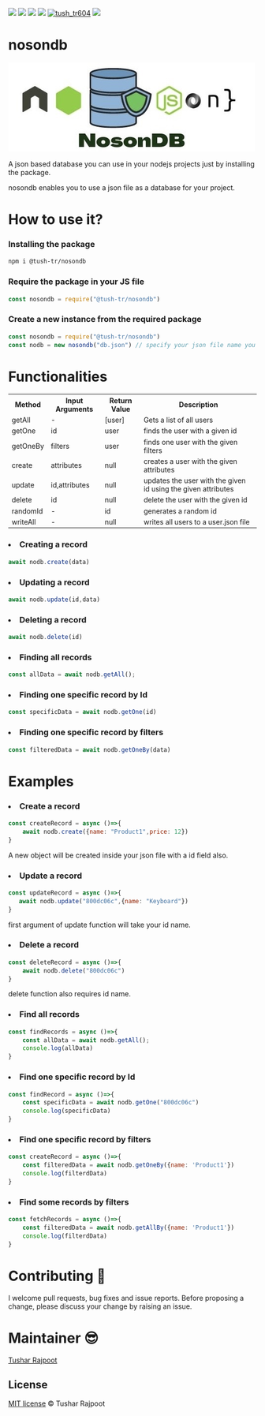 <img src="https://img.shields.io/github/issues/tush-tr/nosondb"> <img src="https://img.shields.io/github/forks/tush-tr/nosondb"> <img src="https://img.shields.io/github/license/tush-tr/nosondb"> <img src="https://img.shields.io/github/stars/tush-tr/nosondb"> <a href="https://twitter.com/tush_tr604" target="blank"><img src="https://img.shields.io/twitter/follow/tush_tr604?logo=twitter&style=flat" alt="tush_tr604" /></a> <img src="https://img.shields.io/github/languages/count/tush-tr/nosondb">

# nosondb

<img src="150CC64A-5FE9-4A34-9327-8D2169DBE74F_4_5005_c.jpeg"/>

A json based database you can use in your nodejs projects just by installing the package.

nosondb enables you to use a json file as a database for your project.

# How to use it?

### Installing the package

```sh
npm i @tush-tr/nosondb
```

### Require the package in your JS file

```js
const nosondb = require("@tush-tr/nosondb")
```

### Create a new instance from the required package

```js
const nosondb = require("@tush-tr/nosondb")
const nodb = new nosondb("db.json") // specify your json file name you want to use as database
```

# Functionalities


<table>
<tr>
<th>Method</th>
<th>Input Arguments</th>
<th>Return Value</th>
<th>Description</th>
</tr>
<tr>
<td>getAll</td>
<td>-</td>
<td>[user]</td>
<td>Gets a list of all users</td>
</tr>
<tr>
<td>getOne</td>
<td>id</td>
<td>user</td>
<td>finds the user with a given id</td>
</tr>
<tr>
<td>getOneBy</td>
<td>filters</td>
<td>user</td>
<td>finds one user with the given filters</td>
</tr>
<tr>
<td>create</td>
<td>attributes</td>
<td>null</td>
<td>creates a user with the given attributes</td>
</tr>
<tr>
<td>update</td>
<td>id,attributes</td>
<td>null</td>
<td>updates the user with the given id using the given attributes</td>
</tr>
<tr>
<td>delete</td>
<td>id</td>
<td>null</td>
<td>delete the user with the given id</td>
</tr>
<tr>
<td>randomId</td>
<td>-</td>
<td>id</td>
<td>generates a random id</td>
</tr>
<tr>
<td>writeAll</td>
<td>-</td>
<td>null</td>
<td>writes all users to a user.json file</td>
</tr>
</table>


### <li>Creating a record

```js
await nodb.create(data)
```

### <li>Updating a record

```js
await nodb.update(id,data)
```


### <li>Deleting a record

```js
await nodb.delete(id)
```

### <li>Finding all records

```js
const allData = await nodb.getAll();
```

### <li>Finding one specific record by Id

```js
const specificData = await nodb.getOne(id)
```

### <li>Finding one specific record by filters

```js
const filteredData = await nodb.getOneBy(data)
```





# Examples


### <li>Create a record

```js
const createRecord = async ()=>{
    await nodb.create({name: "Product1",price: 12})
}
```

A new object will be created inside your json file with a id field also.

### <li>Update a record

```js
const updateRecord = async ()=>{
   await nodb.update("800dc06c",{name: "Keyboard"})
}
```

first argument of update function will take your id name.

### <li>Delete a record

```js
const deleteRecord = async ()=>{
    await nodb.delete("800dc06c")
}
```

delete function also requires id name.

### <li>Find all records

```js
const findRecords = async ()=>{
    const allData = await nodb.getAll();
    console.log(allData)
}
```

### <li>Find one specific record by Id

```js
const findRecord = async ()=>{
    const specificData = await nodb.getOne("800dc06c")
    console.log(specificData)
}
```

### <li>Find one specific record by filters

```js
const createRecord = async ()=>{
    const filteredData = await nodb.getOneBy({name: 'Product1'})
    console.log(filterdData)
}
```
    
### <li> Find some records by filters
    
```js
const fetchRecords = async ()=>{
    const filteredData = await nodb.getAllBy({name: 'Product1'})
    console.log(filterdData)
}    
```

# Contributing 🍻

I welcome pull requests, bug fixes and issue reports. Before proposing a change, please discuss your change by raising an issue.

# Maintainer 😎

[Tushar Rajpoot](https://twitter.com/tush_tr604)


## License

[MIT license](LICENSE) © Tushar Rajpoot
